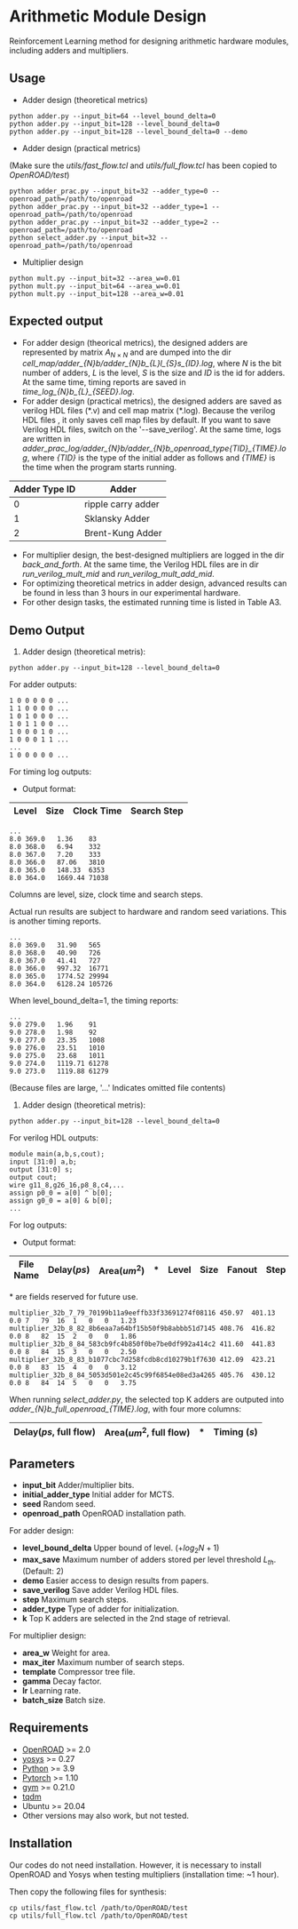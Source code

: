 # Arithmetic Module Design

Reinforcement Learning method for designing arithmetic hardware modules, including adders and multipliers.

## Usage
- Adder design (theoretical metrics)

```
python adder.py --input_bit=64 --level_bound_delta=0
python adder.py --input_bit=128 --level_bound_delta=0
python adder.py --input_bit=128 --level_bound_delta=0 --demo
```

- Adder design (practical metrics)

(Make sure the *utils/fast_flow.tcl* and *utils/full_flow.tcl* has been copied to *OpenROAD/test*)
```
python adder_prac.py --input_bit=32 --adder_type=0 --openroad_path=/path/to/openroad
python adder_prac.py --input_bit=32 --adder_type=1 --openroad_path=/path/to/openroad
python adder_prac.py --input_bit=32 --adder_type=2 --openroad_path=/path/to/openroad
python select_adder.py --input_bit=32 --openroad_path=/path/to/openroad
```

- Multiplier design
```
python mult.py --input_bit=32 --area_w=0.01
python mult.py --input_bit=64 --area_w=0.01
python mult.py --input_bit=128 --area_w=0.01
```


## Expected output

- For adder design (theorical metrics), the designed adders are represented by matrix $A_{N×N}$ and are dumped into the dir *cell_map/adder_{N}b/adder_{N}b_{L}l_{S}s_{ID}.log*, where $N$ is the bit number of adders, $L$ is the level, $S$ is the size and $ID$ is the id for adders. At the same time, timing reports are saved in *time_log_{N}b_{L}_{SEED}.log*.
- For adder design (practical metrics), the designed adders are saved as verilog HDL files (\*.v) and cell map matrix (\*.log). Because the verilog HDL files , it only saves cell map files by default. If you want to save Verilog HDL files, switch on the '--save_verilog'. At the same time, logs are written in *adder_prac_log/adder_{N}b/adder_{N}b_openroad_type{TID}_{TIME}.log*, where *{TID}* is the type of the initial adder as follows and *{TIME}* is the time when the program starts running.

|Adder Type ID | Adder|
|---|---|
|0|ripple carry adder|
|1|Sklansky Adder|
|2|Brent-Kung Adder|

- For multiplier design, the best-designed multipliers are logged in the dir *back_and_forth*. At the same time, the Verilog HDL files are in dir *run_verilog_mult_mid* and *run_verilog_mult_add_mid*.
- For optimizing theoretical metrics in adder design, advanced results can be found in less than 3 hours in our experimental hardware.
- For other design tasks, the estimated running time is listed in Table A3.


## Demo Output
1. Adder design (theoretical metris):

```
python adder.py --input_bit=128 --level_bound_delta=0
```

For adder outputs:
<!-- - *cell_map/adder_128b/adder_128b_8l_364s_0.log* -->
```
1 0 0 0 0 0 ...
1 1 0 0 0 0 ...
1 0 1 0 0 0 ...
1 0 1 1 0 0 ...
1 0 0 0 1 0 ...
1 0 0 0 1 1 ...
...
1 0 0 0 0 0 ...
```


For timing log outputs:
<!-- - *time_log_128b_0_1.log* -->

- Output format:

|Level| Size| Clock Time | Search Step|
| ---| ---| ---| ---|
```
...
8.0 369.0   1.36    83
8.0 368.0   6.94    332
8.0 367.0   7.20    333
8.0 366.0   87.06   3810
8.0 365.0   148.33  6353
8.0 364.0   1669.44 71038
```
Columns are level, size, clock time and search steps. 

Actual run results are subject to hardware and random seed variations.
This is another timing reports.
```
...
8.0 369.0   31.90   565
8.0 368.0   40.90   726
8.0 367.0   41.41   727
8.0 366.0   997.32  16771
8.0 365.0   1774.52 29994
8.0 364.0   6128.24 105726
``` 

When level_bound_delta=1, the timing reports:
```
...
9.0 279.0   1.96    91
9.0 278.0   1.98    92
9.0 277.0   23.35   1008
9.0 276.0   23.51   1010
9.0 275.0   23.68   1011
9.0 274.0   1119.71 61278
9.0 273.0   1119.88 61279
```

(Because files are large, '...' Indicates omitted file contents)

1. Adder design (theoretical metris):

```
python adder.py --input_bit=128 --level_bound_delta=0
```

For verilog HDL outputs:
```
module main(a,b,s,cout);
input [31:0] a,b;
output [31:0] s;
output cout;
wire g11_8,g26_16,p8_8,c4,...
assign p0_0 = a[0] ^ b[0];
assign g0_0 = a[0] & b[0];
...
```

For log outputs:

- Output format:

|File Name | Delay($ps$) | Area($um^2$) | * | Level | Size| Fanout| Step| Cache Hit| *| Timing ($s$)|
| ---| --- | ---| ---|---|---|---|---|---|---|---|

\* are fields reserved for future use.


```
multiplier_32b_7_79_70199b11a9eeffb33f33691274f08116 450.97  401.13  0.0 7   79  16  1   0   0   1.23
multiplier_32b_8_82_8b6eaa7a64bf15b50f9b8abbb51d7145 408.76  416.82  0.0 8   82  15  2   0   0   1.86
multiplier_32b_8_84_583cb9fc4b850f0be7be0df992a414c2 411.60  441.83  0.0 8   84  15  3   0   0   2.50
multiplier_32b_8_83_b1077cbc7d258fcdb8cd10279b1f7630 412.09  423.21  0.0 8   83  15  4   0   0   3.12
multiplier_32b_8_84_5053d501e2c45c99f6854e08ed3a4265 405.76  430.12  0.0 8   84  14  5   0   0   3.75
```

When running *select_adder.py*, the selected top K adders are outputed into *adder_{N}b_full_openroad_{TIME}.log*, with four more columns:

|Delay($ps$, full flow) | Area($um^2$, full flow) | * | Timing ($s$)|
| ---| --- | ---| ---|



## Parameters

- **input_bit** Adder/multiplier bits.
- **initial_adder_type** Initial adder for MCTS.
- **seed** Random seed.
- **openroad_path** OpenROAD installation path.

For adder design:
- **level_bound_delta** Upper bound of level. ($+log_2N+1$)
- **max_save** Maximum number of adders stored per level threshold $L_{th}$. (Default: $2$)
- **demo** Easier access to design results from papers.
- **save_verilog** Save adder Verilog HDL files.
- **step** Maximum search steps.
- **adder_type** Type of adder for initialization.
- **k** Top K adders are selected in the 2nd stage of retrieval.


For multiplier design:
- **area_w** Weight for area.
- **max_iter** Maximum number of search steps.
- **template** Compressor tree file.
- **gamma** Decay factor.
- **lr** Learning rate.
- **batch_size** Batch size.



## Requirements
- [OpenROAD](https://github.com/The-OpenROAD-Project/OpenROAD) >= 2.0
- [yosys](https://github.com/YosysHQ/yosys) >= 0.27
- [Python](https://www.python.org/) >= 3.9
- [Pytorch](https://pytorch.org/) >= 1.10
- [gym](https://www.gymlibrary.dev/index.html) >= 0.21.0
- [tqdm](https://tqdm.github.io/)
- Ubuntu >= 20.04
- Other versions may also work, but not tested.

## Installation
Our codes do not need installation.
However, it is necessary to install OpenROAD and Yosys when testing multipliers (installation time: ~1 hour).

Then copy the following files for synthesis:
```
cp utils/fast_flow.tcl /path/to/OpenROAD/test
cp utils/full_flow.tcl /path/to/OpenROAD/test
```

